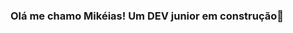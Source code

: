 ### Olá me chamo Mikéias! Um DEV junior em construção👋

<!--
**MikeiasPires/MikeiasPires** is a ✨ _special_ ✨ repository because its `README.md` (this file) appears on your GitHub profile.

Here are some ideas to get you started:


- 🌱 Atualmente estudo React 
- 👯 Tenho projeto em andamento com @thiagorcode 
- 📫 Contato por email: mikeiaspires23@gmail.com
- 👁️ Focado em ser especialista em Front-end
